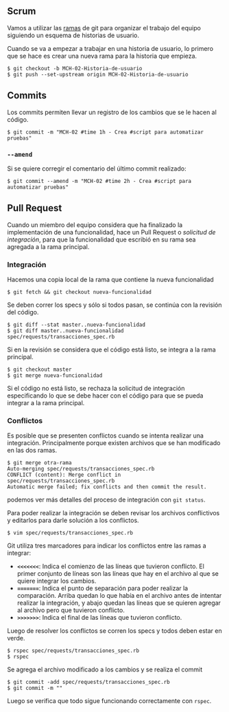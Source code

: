 ## Scrum

Vamos a utilizar las [ramas]() de git para organizar el trabajo del
equipo siguiendo un esquema de historias de usuario.

Cuando se va a empezar a trabajar en una historia de usuario, lo primero
que se hace es crear una nueva rama para la historia que empieza.

    $ git checkout -b MCH-02-Historia-de-usuario
    $ git push --set-upstream origin MCH-02-Historia-de-usuario

## Commits

Los commits permiten llevar un registro de los cambios que se le hacen
al código.

    $ git commit -m "MCH-02 #time 1h - Crea #script para automatizar pruebas"

### `--amend`

Si se quiere corregir el comentario del último commit realizado:

    $ git commit --amend -m "MCH-02 #time 2h - Crea #script para automatizar pruebas"

## Pull Request

Cuando un miembro del equipo considera que ha finalizado la
implementación de una funcionalidad, hace un Pull Request o *solicitud
de integración*, para que la funcionalidad que escribió en su rama sea
agregada a la rama principal.

### Integración

Hacemos una copia local de la rama que contiene la nueva funcionalidad

    $ git fetch && git checkout nueva-funcionalidad

Se deben correr los specs y sólo si todos pasan, se continúa con la
revisión del código.

    $ git diff --stat master..nueva-funcionalidad
    $ git diff master..nueva-funcionalidad spec/requests/transacciones_spec.rb

Si en la revisión se considera que el código está listo, se integra a la
rama principal.

    $ git checkout master
    $ git merge nueva-funcionalidad

Si el código no está listo, se rechaza la solicitud de integración
especificando lo que se debe hacer con el código para que se pueda
integrar a la rama principal.

### Conflictos

Es posible que se presenten conflictos cuando se intenta realizar una
integración. Principalmente porque existen archivos que se han
modificado en las dos ramas.

    $ git merge otra-rama
    Auto-merging spec/requests/transacciones_spec.rb
    CONFLICT (content): Merge conflict in spec/requests/transacciones_spec.rb
    Automatic merge failed; fix conflicts and then commit the result.

podemos ver más detalles del proceso de integración con `git status`.

Para poder realizar la integración se deben revisar los archivos
conflictivos y editarlos para darle solución a los conflictos.

    $ vim spec/requests/transacciones_spec.rb

Git utiliza tres marcadores para indicar los conflictos entre las ramas
a integrar:

  * **`<<<<<<<`**: Indica el comienzo de las líneas que tuvieron
    conflicto. El primer conjunto de líneas son las líneas que hay en el
    archivo al que se quiere integrar los cambios.
  * **`=======`**: Indica el punto de separación para poder realizar la
    comparación. Arriba quedan lo que había en el archivo antes de
    intentar realizar la integración, y abajo quedan las líneas que se
    quieren agregar al archivo pero que tuvieron conflicto.
  * **`>>>>>>>`**: Indica el final de las líneas que tuvieron conflicto.

Luego de resolver los conflictos se corren los specs y todos deben estar
en verde.

    $ rspec spec/requests/transacciones_spec.rb
    $ rspec

Se agrega el archivo modificado a los cambios y se realiza el commit

    $ git commit -add spec/requests/transacciones_spec.rb
    $ git commit -m ""

Luego se verifica que todo sigue funcionando correctamente con `rspec`.
